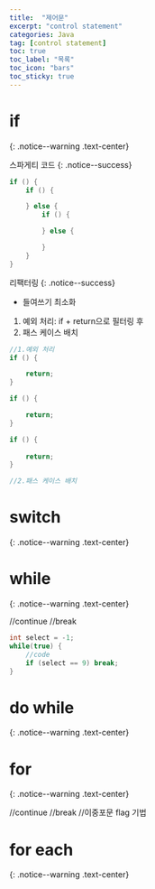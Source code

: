 ```yaml
---
title:  "제어문"
excerpt: "control statement"
categories: Java
tag: [control statement]
toc: true
toc_label: "목록"
toc_icon: "bars"
toc_sticky: true
---
```


# if
{: .notice--warning .text-center}

스파게티 코드
{: .notice--success}

```java
if () {
    if () {

    } else {
        if () {

        } else {

        }
    }
}
```

리팩터링
{: .notice--success}

- 들여쓰기 최소화
1. 예외 처리: if + return으로 필터링 후
2. 패스 케이스 배치

```java
//1.예외 처리
if () {

    return;
}

if () {

    return;
}

if () {
    
    return;
}

//2.패스 케이스 배치
```

# switch
{: .notice--warning .text-center}

# while
{: .notice--warning .text-center}

//continue
//break

```java
int select = -1;
while(true) {
    //code
    if (select == 9) break;
}
```

# do while
{: .notice--warning .text-center}

# for
{: .notice--warning .text-center}

//continue
//break
//이중포문 flag 기법

# for each
{: .notice--warning .text-center}